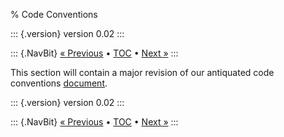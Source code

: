 % Code Conventions

::: {.version}
version 0.02
:::

::: {.NavBit}
[« Previous](mailinglists.html) • [TOC](index.html) • [Next »](changePlanning.html)
:::

This section will contain a major revision of our antiquated code conventions
[document](https://www.oracle.com/technetwork/java/codeconvtoc-136057.html).

::: {.version}
version 0.02
:::

::: {.NavBit}
[« Previous](mailinglists.html) • [TOC](index.html) • [Next »](changePlanning.html)
:::
